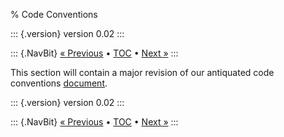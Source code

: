 % Code Conventions

::: {.version}
version 0.02
:::

::: {.NavBit}
[« Previous](mailinglists.html) • [TOC](index.html) • [Next »](changePlanning.html)
:::

This section will contain a major revision of our antiquated code conventions
[document](https://www.oracle.com/technetwork/java/codeconvtoc-136057.html).

::: {.version}
version 0.02
:::

::: {.NavBit}
[« Previous](mailinglists.html) • [TOC](index.html) • [Next »](changePlanning.html)
:::
